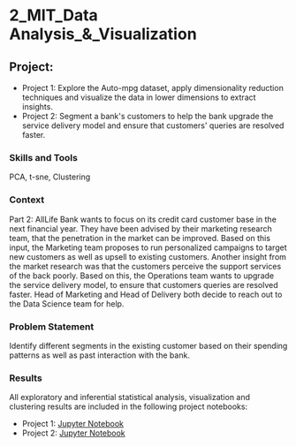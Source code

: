 # 2_MIT_Data Analysis_&_Visualization
## Project: 
- Project 1: Explore the Auto-mpg dataset, apply dimensionality reduction techniques and visualize the data in lower dimensions to extract insights. 
- Project  2: Segment a bank's customers to help the bank upgrade the service delivery model and ensure that customers' queries are resolved faster.

### Skills and Tools
PCA, t-sne, Clustering

### Context
Part 2: AllLife Bank wants to focus on its credit card customer base in the next financial year. They have been advised by their marketing research team, that the penetration in the market can be improved. Based on this input, the Marketing team proposes to run personalized campaigns to target new customers as well as upsell to existing customers. Another insight from the market research was that the customers perceive the support services of the back poorly. Based on this, the Operations team wants to upgrade the service delivery model, to ensure that customers queries are resolved faster. Head of Marketing and Head of Delivery both decide to reach out to the Data Science team for help.

### Problem Statement
Identify different segments in the existing customer based on their spending patterns as well as past interaction with the bank.

### Results
All exploratory and inferential statistical analysis, visualization and clustering results are included in the following project notebooks:
- Project 1: [Jupyter Notebook](Learner_Notebook_PCA_and_tSNE_Project.ipynb)  
- Project 2: [Jupyter Notebook](Learner_Notebook_Unsupervised_Learning_Project.ipynb) 



